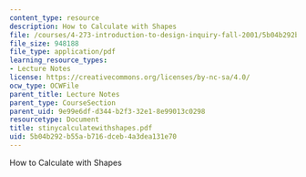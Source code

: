 ```yaml
---
content_type: resource
description: How to Calculate with Shapes
file: /courses/4-273-introduction-to-design-inquiry-fall-2001/5b04b292b55ab716dceb4a3dea131e70_stinycalculatewithshapes.pdf
file_size: 948188
file_type: application/pdf
learning_resource_types:
- Lecture Notes
license: https://creativecommons.org/licenses/by-nc-sa/4.0/
ocw_type: OCWFile
parent_title: Lecture Notes
parent_type: CourseSection
parent_uid: 9e99e6df-d344-b2f3-32e1-8e99013c0298
resourcetype: Document
title: stinycalculatewithshapes.pdf
uid: 5b04b292-b55a-b716-dceb-4a3dea131e70
---
```

How to Calculate with Shapes